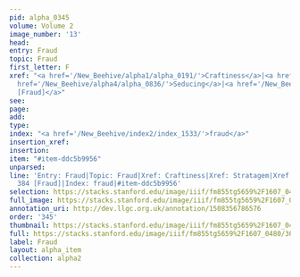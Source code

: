 ```yaml
---
pid: alpha_0345
volume: Volume 2
image_number: '13'
head: 
entry: Fraud
topic: Fraud
first_letter: F
xref: "<a href='/New_Beehive/alpha1/alpha_0191/'>Craftiness</a>|<a href='/New_Beehive/alpha4/alpha_0910/'>Stratagem</a>|<a
  href='/New_Beehive/alpha4/alpha_0836/'>Seducing</a>|<a href='/New_Beehive/toc_vol2/toc2_103/'>384
  [Fraud]</a>"
see: 
page: 
add: 
type: 
index: "<a href='/New_Beehive/index2/index_1533/'>fraud</a>"
insertion_xref: 
insertion: 
item: "#item-ddc5b9956"
unparsed: 
line: 'Entry: Fraud|Topic: Fraud|Xref: Craftiness|Xref: Stratagem|Xref: Seducing|Xref:
  384 [Fraud]|Index: fraud|#item-ddc5b9956'
selection: https://stacks.stanford.edu/image/iiif/fm855tg5659%2F1607_0480/362,1452,3059,522/full/0/default.jpg
full_image: https://stacks.stanford.edu/image/iiif/fm855tg5659%2F1607_0480/full/full/0/default.jpg
annotation_uri: http://dev.llgc.org.uk/annotation/1508356786576
order: '345'
thumbnail: https://stacks.stanford.edu/image/iiif/fm855tg5659%2F1607_0480/362,1452,600,180/250,/0/default.jpg
full: https://stacks.stanford.edu/image/iiif/fm855tg5659%2F1607_0480/362,1452,3059,522/full/0/default.jpg
label: Fraud
layout: alpha_item
collection: alpha2
---
```

